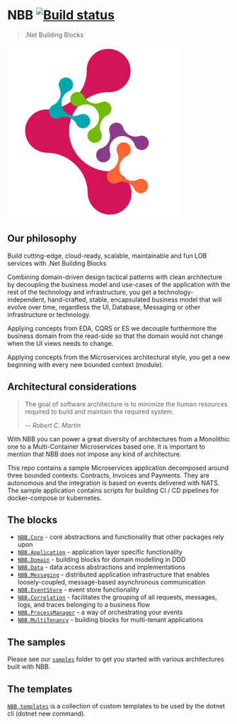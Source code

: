 NBB [![Build status](https://dev.azure.com/totalsoft//NBB/_apis/build/status/NBB-CI-GitHub)](https://dev.azure.com/totalsoft/NBB/_build/latest?definitionId=35)
===============
>.Net Building Blocks

![Building blocks](assets/img/appicon.png)

Our philosophy
----------------
Build cutting-edge, cloud-ready, scalable, maintainable and fun LOB services with .Net Building Blocks

Combining domain-driven design tactical patterns with clean architecture by decoupling the business model and use-cases of the application with the rest of the technology and infrastructure, you get a technology-independent, hand-crafted, stable, encapsulated business model that will evolve over time, regardless the UI, Database, Messaging or other infrastructure or technology.

Applying concepts from EDA, CQRS or ES we decouple furthermore the business domain from the read-side so that the domain would not change when the UI views needs to change.

Applying concepts from the Microservices architectural style, you get a new beginning with every new bounded context (module).

Architectural considerations
----------------
> The goal of software architecture is to minimize the human resources required to build and maintain the required system.
>
> -- <cite>Robert C. Martin</cite>

With NBB you can power a great diversity of architectures from a Monolithic one to a Multi-Container Microservices based one.
It is important to mention that NBB does not impose any kind of architecture.

This repo contains a sample Microservices application decomposed around three bounded contexts: Contracts, Invoices and Payments. 
They are autonomous and the integration is based on events delivered with NATS.
The sample application contains scripts for building CI / CD pipelines for docker-compose or kubernetes.

The blocks
----------------
* [`NBB.Core`](./src/Core#readme) - core abstractions and functionality that other packages rely upon
* [`NBB.Application`](./src/Application#readme) - application layer specific functionality
* [`NBB.Domain`](./src/Domain#readme) - building blocks for domain modelling in DDD 
* [`NBB.Data`](./src/Data#readme) - data access abstractions and implementations
* [`NBB.Messaging`](./src/Messaging#readme) - distributed application infrastructure that enables loosely-coupled, message-based asynchronous communication
* [`NBB.EventStore`](./src/EventStore#readme) - event store functionality
* [`NBB.Correlation`](./src/Correlation#readme) - facilitates the grouping of all requests, messages, logs, and traces belonging to a business flow
* [`NBB.ProcessManager`](./src/Orchestration#readme) - a way of orchestrating your events
* [`NBB.MultiTenancy`](./src/MultiTenancy#readme) -  building blocks for multi-tenant applications

The samples
----------------
Please see our [`samples`](./samples#README.md) folder to get you started with various architectures built with NBB.

The templates
-------------

[`NBB templates`](https://github.com/osstotalsoft/nbb-templates#readme)
is a collection of custom templates to be used by the dotnet cli (dotnet new command).

